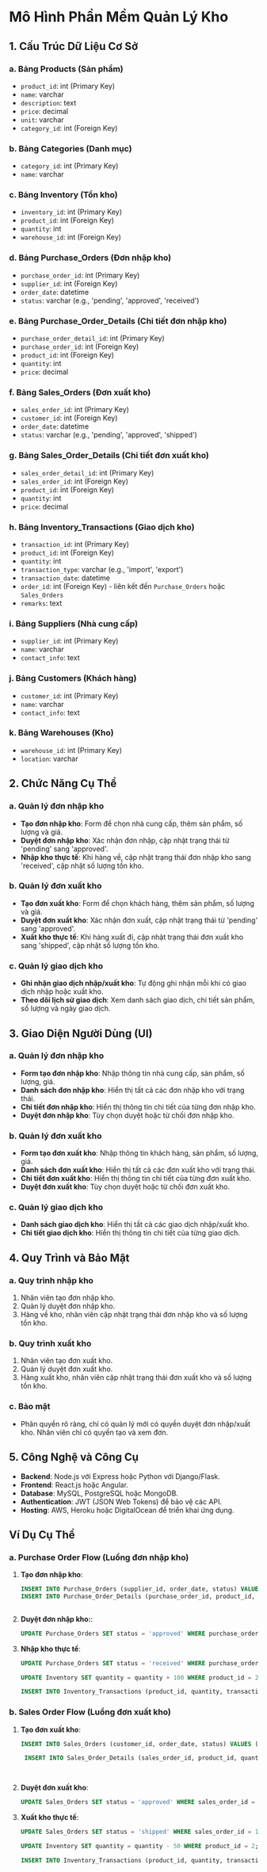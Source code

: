 # Mô Hình Phần Mềm Quản Lý Kho

## 1. Cấu Trúc Dữ Liệu Cơ Sở

### a. Bảng **Products** (Sản phẩm)
- `product_id`: int (Primary Key)
- `name`: varchar
- `description`: text
- `price`: decimal
- `unit`: varchar
- `category_id`: int (Foreign Key)

### b. Bảng **Categories** (Danh mục)
- `category_id`: int (Primary Key)
- `name`: varchar

### c. Bảng **Inventory** (Tồn kho)
- `inventory_id`: int (Primary Key)
- `product_id`: int (Foreign Key)
- `quantity`: int
- `warehouse_id`: int (Foreign Key)

### d. Bảng **Purchase_Orders** (Đơn nhập kho)
- `purchase_order_id`: int (Primary Key)
- `supplier_id`: int (Foreign Key)
- `order_date`: datetime
- `status`: varchar (e.g., 'pending', 'approved', 'received')

### e. Bảng **Purchase_Order_Details** (Chi tiết đơn nhập kho)
- `purchase_order_detail_id`: int (Primary Key)
- `purchase_order_id`: int (Foreign Key)
- `product_id`: int (Foreign Key)
- `quantity`: int
- `price`: decimal

### f. Bảng **Sales_Orders** (Đơn xuất kho)
- `sales_order_id`: int (Primary Key)
- `customer_id`: int (Foreign Key)
- `order_date`: datetime
- `status`: varchar (e.g., 'pending', 'approved', 'shipped')

### g. Bảng **Sales_Order_Details** (Chi tiết đơn xuất kho)
- `sales_order_detail_id`: int (Primary Key)
- `sales_order_id`: int (Foreign Key)
- `product_id`: int (Foreign Key)
- `quantity`: int
- `price`: decimal

### h. Bảng **Inventory_Transactions** (Giao dịch kho)
- `transaction_id`: int (Primary Key)
- `product_id`: int (Foreign Key)
- `quantity`: int
- `transaction_type`: varchar (e.g., 'import', 'export')
- `transaction_date`: datetime
- `order_id`: int (Foreign Key) - liên kết đến `Purchase_Orders` hoặc `Sales_Orders`
- `remarks`: text

### i. Bảng **Suppliers** (Nhà cung cấp)
- `supplier_id`: int (Primary Key)
- `name`: varchar
- `contact_info`: text

### j. Bảng **Customers** (Khách hàng)
- `customer_id`: int (Primary Key)
- `name`: varchar
- `contact_info`: text

### k. Bảng **Warehouses** (Kho)
- `warehouse_id`: int (Primary Key)
- `location`: varchar

## 2. Chức Năng Cụ Thể

### a. Quản lý đơn nhập kho
- **Tạo đơn nhập kho**: Form để chọn nhà cung cấp, thêm sản phẩm, số lượng và giá.
- **Duyệt đơn nhập kho**: Xác nhận đơn nhập, cập nhật trạng thái từ 'pending' sang 'approved'.
- **Nhập kho thực tế**: Khi hàng về, cập nhật trạng thái đơn nhập kho sang 'received', cập nhật số lượng tồn kho.

### b. Quản lý đơn xuất kho
- **Tạo đơn xuất kho**: Form để chọn khách hàng, thêm sản phẩm, số lượng và giá.
- **Duyệt đơn xuất kho**: Xác nhận đơn xuất, cập nhật trạng thái từ 'pending' sang 'approved'.
- **Xuất kho thực tế**: Khi hàng xuất đi, cập nhật trạng thái đơn xuất kho sang 'shipped', cập nhật số lượng tồn kho.

### c. Quản lý giao dịch kho
- **Ghi nhận giao dịch nhập/xuất kho**: Tự động ghi nhận mỗi khi có giao dịch nhập hoặc xuất kho.
- **Theo dõi lịch sử giao dịch**: Xem danh sách giao dịch, chi tiết sản phẩm, số lượng và ngày giao dịch.

## 3. Giao Diện Người Dùng (UI)

### a. Quản lý đơn nhập kho
- **Form tạo đơn nhập kho**: Nhập thông tin nhà cung cấp, sản phẩm, số lượng, giá.
- **Danh sách đơn nhập kho**: Hiển thị tất cả các đơn nhập kho với trạng thái.
- **Chi tiết đơn nhập kho**: Hiển thị thông tin chi tiết của từng đơn nhập kho.
- **Duyệt đơn nhập kho**: Tùy chọn duyệt hoặc từ chối đơn nhập kho.

### b. Quản lý đơn xuất kho
- **Form tạo đơn xuất kho**: Nhập thông tin khách hàng, sản phẩm, số lượng, giá.
- **Danh sách đơn xuất kho**: Hiển thị tất cả các đơn xuất kho với trạng thái.
- **Chi tiết đơn xuất kho**: Hiển thị thông tin chi tiết của từng đơn xuất kho.
- **Duyệt đơn xuất kho**: Tùy chọn duyệt hoặc từ chối đơn xuất kho.

### c. Quản lý giao dịch kho
- **Danh sách giao dịch kho**: Hiển thị tất cả các giao dịch nhập/xuất kho.
- **Chi tiết giao dịch kho**: Hiển thị thông tin chi tiết của từng giao dịch.

## 4. Quy Trình và Bảo Mật

### a. Quy trình nhập kho
1. Nhân viên tạo đơn nhập kho.
2. Quản lý duyệt đơn nhập kho.
3. Hàng về kho, nhân viên cập nhật trạng thái đơn nhập kho và số lượng tồn kho.

### b. Quy trình xuất kho
1. Nhân viên tạo đơn xuất kho.
2. Quản lý duyệt đơn xuất kho.
3. Hàng xuất kho, nhân viên cập nhật trạng thái đơn xuất kho và số lượng tồn kho.

### c. Bảo mật
- Phân quyền rõ ràng, chỉ có quản lý mới có quyền duyệt đơn nhập/xuất kho. Nhân viên chỉ có quyền tạo và xem đơn.

## 5. Công Nghệ và Công Cụ
- **Backend**: Node.js với Express hoặc Python với Django/Flask.
- **Frontend**: React.js hoặc Angular.
- **Database**: MySQL, PostgreSQL hoặc MongoDB.
- **Authentication**: JWT (JSON Web Tokens) để bảo vệ các API.
- **Hosting**: AWS, Heroku hoặc DigitalOcean để triển khai ứng dụng.

## Ví Dụ Cụ Thể

### a. Purchase Order Flow (Luồng đơn nhập kho)
1. **Tạo đơn nhập kho**:
   ```sql
   INSERT INTO Purchase_Orders (supplier_id, order_date, status) VALUES (1, '2024-05-14', 'pending');
   INSERT INTO Purchase_Order_Details (purchase_order_id, product_id, quantity, price) VALUES (1, 2, 100, 20.5);
 
2. **Duyệt đơn nhập kho:**:
   ```sql
   UPDATE Purchase_Orders SET status = 'approved' WHERE purchase_order_id = 1;

3. **Nhập kho thực tế**:
   ```sql
   UPDATE Purchase_Orders SET status = 'received' WHERE purchase_order_id = 1;

   UPDATE Inventory SET quantity = quantity + 100 WHERE product_id = 2;
   
   INSERT INTO Inventory_Transactions (product_id, quantity, transaction_type, transaction_date, order_id) VALUES (2, 100, 'import', '2024-05-15', 1);


### b. Sales Order Flow (Luồng đơn xuất kho)
1. **Tạo đơn xuất kho**:
   ```sql
   INSERT INTO Sales_Orders (customer_id, order_date, status) VALUES (1, '2024-05-14', 'pending');

    INSERT INTO Sales_Order_Details (sales_order_id, product_id, quantity, price) VALUES (1, 2, 50, 30.0);

 
2. **Duyệt đơn xuất kho**:
   ```sql
   UPDATE Sales_Orders SET status = 'approved' WHERE sales_order_id = 1;


3. **Xuất kho thực tế**:
   ```sql
   UPDATE Sales_Orders SET status = 'shipped' WHERE sales_order_id = 1;
   
   UPDATE Inventory SET quantity = quantity - 50 WHERE product_id = 2;
   
   INSERT INTO Inventory_Transactions (product_id, quantity, transaction_type, transaction_date, order_id) VALUES (2, 50, 'export', '2024-05-15', 1);



